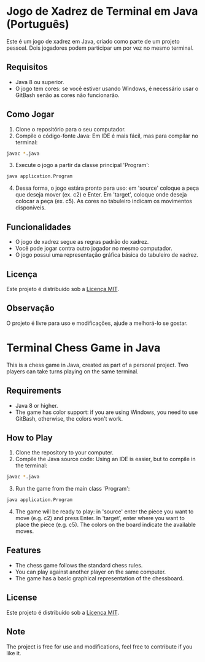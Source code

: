 # Jogo de Xadrez de Terminal em Java (Português)

Este é um jogo de xadrez em Java, criado como parte de um projeto pessoal.
Dois jogadores podem participar um por vez no mesmo terminal.

## Requisitos
- Java 8 ou superior.
- O jogo tem cores: se você estiver usando Windows, é necessário usar o GitBash senão as cores não funcionarão.

## Como Jogar
1. Clone o repositório para o seu computador.
2. Compile o código-fonte Java: Em IDE é mais fácil, mas para compilar no terminal:
``` bash
javac *.java
```
3. Execute o jogo a partir da classe principal 'Program':
``` bash
java application.Program
```
4. Dessa forma, o jogo estára pronto para uso: em 'source' coloque a peça que deseja mover (ex. c2) e Enter.
Em 'target', coloque onde deseja colocar a peça (ex. c5). As cores no tabuleiro indicam os movimentos disponíveis.

## Funcionalidades
- O jogo de xadrez segue as regras padrão do xadrez.
- Você pode jogar contra outro jogador no mesmo computador.
- O jogo possui uma representação gráfica básica do tabuleiro de xadrez.

## Licença
Este projeto é distribuído sob a [Licença MIT](LICENSE).

## Observação
O projeto é livre para uso e modificações, ajude a melhorá-lo se gostar.

# Terminal Chess Game in Java

This is a chess game in Java, created as part of a personal project.
Two players can take turns playing on the same terminal.

## Requirements
- Java 8 or higher.
- The game has color support: if you are using Windows, you need to use GitBash, otherwise, the colors won't work.

## How to Play
1. Clone the repository to your computer.
2. Compile the Java source code: Using an IDE is easier, but to compile in the terminal:
``` bash
javac *.java
```
3. Run the game from the main class 'Program':
``` bash
java application.Program
```
4. The game will be ready to play: in 'source' enter the piece you want to move (e.g. c2) and press Enter.
In 'target', enter where you want to place the piece (e.g. c5). The colors on the board indicate the available moves.

## Features
- The chess game follows the standard chess rules.
- You can play against another player on the same computer.
- The game has a basic graphical representation of the chessboard.

## License
Este projeto é distribuído sob a [Licença MIT](LICENSE).

## Note
The project is free for use and modifications, feel free to contribute if you like it.
